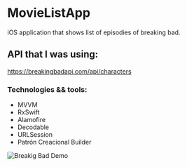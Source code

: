 # MovieListApp
iOS application that shows list of episodies of breaking bad.

## API that I was using:
https://breakingbadapi.com/api/characters

### Technologies && tools:

- MVVM
- RxSwift
- Alamofire
- Decodable
- URLSession
- Patrón Creacional Builder

![Breakig Bad Demo](https://user-images.githubusercontent.com/44207529/110707513-6a7d3e80-81c7-11eb-9dba-5ea8ce8846c8.gif)

